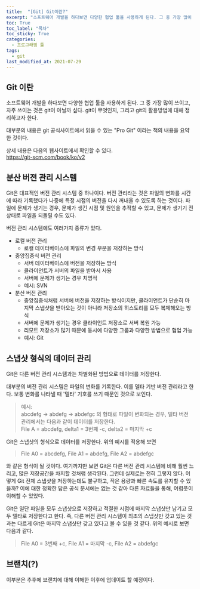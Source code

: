```yaml
---
title:  "[Git] Git이란?"
excerpt: "소프트웨어 개발을 하다보면 다양한 협업 툴을 사용하게 된다. 그 중 가장 많이 쓰이고, 자주 쓰이는 것은 git이 아닐까 싶다. git이 무엇인지, 그리고 git의 활용방법에 대해 정리하고자 한다."
toc: True
toc_label: "목차"
toc_sticky: True
categories:
  - 프로그래밍 툴
tags:
  - git
last_modified_at: 2021-07-29
---
```


## Git 이란
소프트웨어 개발을 하다보면 다양한 협업 툴을 사용하게 된다. 그 중 가장 많이 쓰이고, 자주 쓰이는 것은 git이 아닐까 싶다. git이 무엇인지, 그리고 git의 활용방법에 대해 정리하고자 한다.

대부분의 내용은 git 공식사이트에서 읽을 수 있는 "Pro Git" 이라는 책의 내용을 요약한 것이다.

상세 내용은 다음의 웹사이트에서 확인할 수 있다.  
https://git-scm.com/book/ko/v2

## 분산 버전 관리 시스템
Git은 대표적인 버전 관리 시스템 중 하나이다. 버전 관리라는 것은 파일의 변화를 시간에 따라 기록했다가 나중에 특정 시점의 버전을 다시 꺼내올 수 있도록 하는 것이다. 파일에 문제가 생기는 경우, 문제가 생긴 시점 및 원인을 추적할 수 있고, 문제가 생기기 전 상태로 파일을 되돌릴 수도 있다.

버전 관리 시스템에도 여러가지 종류가 있다.
- 로컬 버전 관리
  - 로컬 데이터베이스에 파일의 변경 부분을 저장하는 방식
- 중앙집중식 버전 관리
  - 서버 데이터베이스에 버전을 저장하는 방식
  - 클라이언트가 서버의 파일을 받아서 사용
  - 서버에 문제가 생기는 경우 치명적
  - 예시: SVN
- 분산 버전 관리
  - 중앙집중식처럼 서버에 버전을 저장하는 방식이지만, 클라이언트가 단순히 마지막 스냅샷을 받아오는 것이 아니라 저장소의 히스토리를 모두 복제해오는 방식
  - 서버에 문제가 생기는 경우 클라이언트 저장소로 서버 복원 가능
  - 리모트 저장소가 많기 때문에 동시에 다양한 그룹과 다양한 방법으로 협업 가능
  - 예시: Git

## 스냅샷 형식의 데이터 관리
Git은 다른 버전 관리 시스템과는 차별화된 방법으로 데이터를 저장한다.

대부분의 버전 관리 시스템은 파일의 변화를 기록한다. 이를 델타 기반 버전 관리라고 한다. 보통 변화를 나타낼 때 '델타' 기호를 쓰기 때문인 것으로 보인다.

> 예시:  
abcdefg -> abdefg -> abdefgc 의 형태로 파일이 변화되는 경우, 델타 버전 관리에서는 다음과 같이 데이터를 저장한다.  
File A = abcdefg, delta1 = 3번째 -c, delta2 = 마지막 +c

Git은 스냅샷의 형식으로 데이터를 저장한다. 위의 예시를 적용해 보면

> File A0 = abcdefg, File A1 = abdefg, File A2 = abdefgc

와 같은 형식이 될 것이다. 여기까지만 보면 Git은 다른 버전 관리 시스템에 비해 훨씬 느리고, 많은 저장공간을 차지할 것처럼 생각된다. 그런데 실제로는 전혀 그렇지 않다. 어떻게 Git 전체 스냅샷을 저장하는데도 불구하고, 작은 용량과 빠른 속도를 유지할 수 있을까? 이에 대한 정확한 답은 공식 문서에는 없는 것 같아 다른 자료들을 통해, 어렴풋이 이해할 수 있었다.

Git은 일단 파일을 모두 스냅샷으로 저장하고 적절한 시점에 마지막 스냅샷만 남기고 모두 델타로 저장한다고 한다. 즉, 다른 버전 관리 시스템이 최초의 스냅샷만 갖고 있는 것과는 다르게 Git은 마지막 스냅샷만 갖고 있다고 볼 수 있을 것 같다. 위의 예시로 보면 다음과 같다.

> File A0 = 3번째 +c, File A1 = 마지막 -c, File A2 = abdefgc

## 브랜치(?)
이부분은 추후에 브랜치에 대해 이해한 이후에 업데이트 할 예정이다.
